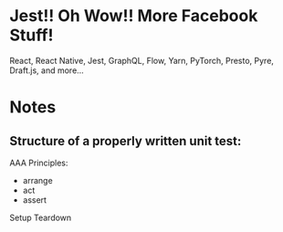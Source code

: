 <!--                                               ,----,
         ,---._                             ,/   .`|
       .-- -.' \     ,---,.  .--.--.      ,`   .'  :
       |    |   :  ,'  .' | /  /    '.  ;    ;     /
       :    ;   |,---.'   ||  :  /`. /.'___,/    ,'
       :        ||   |   .';  |  |--` |    :     |
       |    :   ::   :  |-,|  :  ;_   ;    |.';  ;
       :         :   |  ;/| \  \    `.`----'  |  |
       |    ;   ||   :   .'  `----.   \   '   :  ;
   ___ l         |   |  |-,  __ \  \  |   |   |  '
 /    /\    J   :'   :  ;/| /  /`--'  /   '   :  |
/  ../  `..-    ,|   |    \'--'.     /    ;   |.'
\    \         ; |   :   .'  `--'---'     '---'
 \    \      ,'  |   | ,'
  "---....--'    `----'                         -->

# Jest!! Oh Wow!! More Facebook Stuff!

React, React Native, Jest, GraphQL, Flow, Yarn, PyTorch, Presto, Pyre, Draft.js, and more...

# Notes

## Structure of a properly written unit test:

AAA Principles:

- arrange
- act
- assert

Setup
Teardown
